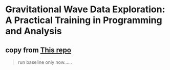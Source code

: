 # Gravitational Wave Data Exploration: A Practical Training in Programming and Analysis

## copy from [This repo](https://github.com/iphysresearch/GWData-Bootcamp)

> run baseline only now......
